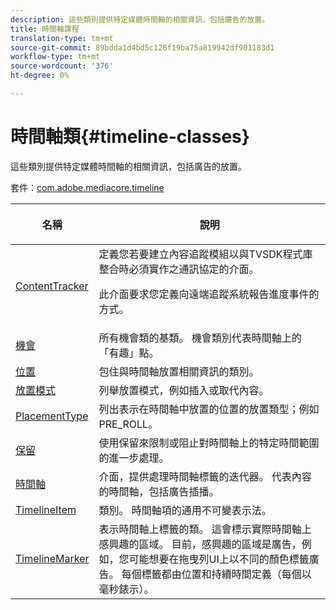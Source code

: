 ```yaml
---
description: 這些類別提供特定媒體時間軸的相關資訊，包括廣告的放置。
title: 時間軸課程
translation-type: tm+mt
source-git-commit: 89bdda1d4bd5c126f19ba75a819942df901183d1
workflow-type: tm+mt
source-wordcount: '376'
ht-degree: 0%

---
```



# 時間軸類{#timeline-classes}

這些類別提供特定媒體時間軸的相關資訊，包括廣告的放置。

套件：[com.adobe.mediacore.timeline](https://help.adobe.com/en_US/primetime/api/psdk/asdoc-dhls_1.4/com/adobe/mediacore/timeline/package-detail.html)

<table frame="all" colsep="1" rowsep="1" id="table_6752E908BA6546549619994A3F7D5F87"> 
 <thead> 
  <tr rowsep="1"> 
   <th colname="1" class="entry"> 名稱 </th> 
   <th colname="2" class="entry"> <p>說明 </p> </th> 
  </tr> 
 </thead>
 <tbody> 
  <tr rowsep="1"> 
   <td colname="1"> <span class="codeph"> <a href="https://help.adobe.com/en_US/primetime/api/psdk/asdoc-dhls_1.4/com/adobe/mediacore/timeline/ContentTracker.html" format="html" scope="external"> ContentTracker  </a> </span> </td> 
   <td colname="2"> 定義您若要建立內容追蹤模組以與TVSDK程式庫整合時必須實作之通訊協定的介面。 <p>此介面要求您定義向遠端追蹤系統報告進度事件的方式。 </p> </td> 
  </tr> 
  <tr rowsep="1"> 
   <td colname="1"> <span class="codeph"> <a href="https://help.adobe.com/en_US/primetime/api/psdk/asdoc-dhls_1.4/com/adobe/mediacore/timeline/Opportunity.html" format="html" scope="external"> 機會  </a> </span> </td> 
   <td colname="2"> 所有機會類的基類。 機會類別代表時間軸上的「有趣」點。 </td> 
  </tr> 
  <tr rowsep="1"> 
   <td colname="1"> <span class="codeph"> <a href="https://help.adobe.com/en_US/primetime/api/psdk/asdoc-dhls_1.4/com/adobe/mediacore/timeline/Placement.html" format="html" scope="external"> 位置  </a> </span> </td> 
   <td colname="2"> 包住與時間軸放置相關資訊的類別。 </td> 
  </tr> 
  <tr rowsep="1"> 
   <td colname="1"> <span class="codeph"> <a href="https://help.adobe.com/en_US/primetime/api/psdk/asdoc-dhls_1.4/com/adobe/mediacore/timeline/PlacementMode.html" format="html" scope="external"> 放置模式  </a> </span> </td> 
   <td colname="2"> 列舉放置模式，例如插入或取代內容。 </td> 
  </tr> 
  <tr rowsep="1"> 
   <td colname="1"> <span class="codeph"> <a href="https://help.adobe.com/en_US/primetime/api/psdk/asdoc-dhls_1.4/com/adobe/mediacore/timeline/PlacementType.html" format="html" scope="external"> PlacementType  </a> </span> </td> 
   <td colname="2"> 列出表示在時間軸中放置的位置的放置類型；例如PRE_ROLL。 </td> 
  </tr> 
  <tr rowsep="1"> 
   <td colname="1"> <span class="codeph"> <a href="https://help.adobe.com/en_US/primetime/api/psdk/asdoc-dhls_1.4/com/adobe/mediacore/timeline/Reservation.html" format="html" scope="external"> 保留  </a> </span> </td> 
   <td colname="2"> 使用保留來限制或阻止對時間軸上的特定時間範圍的進一步處理。 </td> 
  </tr> 
  <tr rowsep="1"> 
   <td colname="1"> <span class="codeph"> <a href="https://help.adobe.com/en_US/primetime/api/psdk/asdoc-dhls_1.4/com/adobe/mediacore/timeline/Timeline.html" format="html" scope="external"> 時間軸  </a> </span> </td> 
   <td colname="2"> 介面，提供處理時間軸標籤的迭代器。 代表內容的時間軸，包括廣告插播。 </td> 
  </tr> 
  <tr rowsep="1"> 
   <td colname="1"> <span class="codeph"> <a href="https://help.adobe.com/en_US/primetime/api/psdk/asdoc-dhls_1.4/com/adobe/mediacore/timeline/TimelineItem.html" format="html" scope="external"> TimelineItem  </a> </span> </td> 
   <td colname="2"> 類別。 時間軸項的通用不可變表示法。 </td> 
  </tr> 
  <tr rowsep="1"> 
   <td colname="1"> <span class="codeph"> <a href="https://help.adobe.com/en_US/primetime/api/psdk/asdoc-dhls_1.4/com/adobe/mediacore/timeline/TimelineMarker.html" format="html" scope="external"> TimelineMarker  </a> </span> </td> 
   <td colname="2"> 表示時間軸上標籤的類。 這會標示實際時間軸上感興趣的區域。 目前，感興趣的區域是廣告，例如，您可能想要在拖曳列UI上以不同的顏色標籤廣告。 每個標籤都由位置和持續時間定義（每個以毫秒錶示）。 </td> 
  </tr> 
 </tbody> 
</table>

